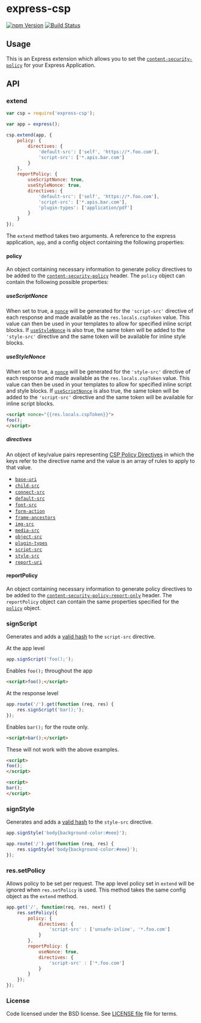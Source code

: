 express-csp
===========

[![npm Version][npm-badge]][npm]
[![Build Status][travis-badge]][travis]

Usage
-----

This is an Express extension which allows you to set the [`content-security-policy`](https://w3c.github.io/webappsec/specs/content-security-policy/) for your Express Application. 

API
---

### extend
```js
var csp = require('express-csp');

var app = express();

csp.extend(app, {
    policy: {
        directives: {
            'default-src': ['self', 'https://*.foo.com'],
            'script-src': ['*.apis.bar.com']
        }
    },
    reportPolicy: {
        useScriptNonce: true,
        useStyleNonce: true,
        directives: {
            'default-src': ['self', 'https://*.foo.com'],
            'script-src': ['*.apis.bar.com'],
            'plugin-types': ['application/pdf']
        }
    }
});
```

The `extend` method takes two arguments. A reference to the express application, `app`, and
a config object containing the following properties:


#### policy
An object containing necessary information to generate policy directives to be added to the [`content-security-policy`](http://w3c.github.io/webappsec/specs/content-security-policy/#content-security-policy-header-field) header. The `policy` object can contain the following possible properties:

##### useScriptNonce

When set to true, a [`nonce`](http://w3c.github.io/webappsec/specs/content-security-policy/#script-src-the-nonce-attribute) will be generated for the `'script-src'` directive of each response and made available as the `res.locals.cspToken` value. This value can then be used in your templates to allow for specified inline script blocks. If [`useStyleNonce`](#useStyleNonce) is also true, the same token will be added to the `'style-src'` directive and the same token will be available for inline style blocks.

##### useStyleNonce

When set to true, a [`nonce`](http://w3c.github.io/webappsec/specs/content-security-policy/#script-src-the-nonce-attribute) will be generated for the `'style-src'` directive of each response and made available as the `res.locals.cspToken` value. This value can then be used in your templates to allow for specified inline script and style blocks. If [`useScriptNonce`](#useScriptNonce) is also true, the same token will be added to the `'script-src'` directive and the same token will be available for inline script blocks.

```html
<script nonce="{{res.locals.cspToken}}">
foo();
</script>
```

##### directives 
An object of key/value pairs representing [CSP Policy Directives](http://w3c.github.io/webappsec/specs/content-security-policy/#directives) in which the keys refer to the directive
name and the value is an array of rules to apply to that value. 

- [`base-uri`](http://w3c.github.io/webappsec/specs/content-security-policy/#directive-base-uri)
- [`child-src`](http://w3c.github.io/webappsec/specs/content-security-policy/#directive-child-src)
- [`connect-src`](http://w3c.github.io/webappsec/specs/content-security-policy/#directive-connect-src)
- [`default-src`](http://w3c.github.io/webappsec/specs/content-security-policy/#directive-default-src)
- [`font-src`](http://w3c.github.io/webappsec/specs/content-security-policy/#directive-font-src)
- [`form-action`](http://w3c.github.io/webappsec/specs/content-security-policy/#directive-form-action)
- [`frame-ancestors`](http://w3c.github.io/webappsec/specs/content-security-policy/#directive-frame-ancestors)
- [`img-src`](http://w3c.github.io/webappsec/specs/content-security-policy/#directive-img-src)
- [`media-src`](http://w3c.github.io/webappsec/specs/content-security-policy/#directive-media-src)
- [`object-src`](http://w3c.github.io/webappsec/specs/content-security-policy/#directive-object-src)
- [`plugin-types`](http://w3c.github.io/webappsec/specs/content-security-policy/#directive-plugin-types)
- [`script-src`](http://w3c.github.io/webappsec/specs/content-security-policy/#directive-script-src)
- [`style-src`](http://w3c.github.io/webappsec/specs/content-security-policy/#directive-style-src)
- [`report-uri`](http://w3c.github.io/webappsec/specs/content-security-policy/#directive-report-uri)


#### reportPolicy
An object containing necessary information to generate policy directives to be added to the [`content-security-policy-report-only`](http://w3c.github.io/webappsec/specs/content-security-policy/#content-security-policy-report-only-header-field) header. The `reportPolicy` object can contain the same properties specified for the [`policy`](#policy) object.


### signScript

Generates and adds a [valid hash](http://w3c.github.io/webappsec/specs/content-security-policy/#source-list-valid-hashes) to the `script-src` directive. 

At the app level
```js
app.signScript('foo();');
```

Enables `foo();` throughout the app
```html
<script>foo();</script>
```
At the response level
```js
app.route('/').get(function (req, res) {
    res.signScript('bar();');
});
```
Enables `bar();` for the route only.
```html
<script>bar();</script>
```

These will not work with the above examples.
```html
<script>
foo();
</script>

<script>
bar();
</script>
```

### signStyle

Generates and adds a [valid hash](http://w3c.github.io/webappsec/specs/content-security-policy/#source-list-valid-hashes) to the `style-src` directive. 

```js
app.signStyle('body{background-color:#eee}');
```

```js
app.route('/').get(function (req, res) {
    res.signStyle('body{background-color:#eee}');
});
```

### res.setPolicy
Allows policy to be set per request. The app level policy set in `extend` will be ignored when `res.setPolicy` is used. This method takes the same config object as the `extend` method.

```js
app.get('/', function(req, res, next) {
    res.setPolicy({
        policy: {
            directives: {
                'script-src' : ['unsafe-inline', '*.foo.com']
            }
        },
        reportPolicy: {
            useNonce: true,
            directives: {
                'script-src' : ['*.foo.com']
            }
        }
    });
});
```
### License

Code licensed under the BSD license. See [LICENSE file][] file for terms.

[LICENSE file]: https://github.com/yahoo/express-csp/blob/master/LICENSE
[travis]: https://travis-ci.org/yahoo/express-csp
[travis-badge]: http://img.shields.io/travis/yahoo/express-csp.svg?style=flat-square
[npm]: https://www.npmjs.org/package/express-csp
[npm-badge]: https://img.shields.io/npm/v/express-csp.svg?style=flat-square
